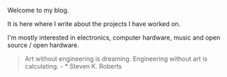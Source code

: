 
Welcome to my blog.

It is here where I write about the projects I have worked on.

I'm mostly interested in electronics, computer hardware, music and open source / open hardware.

> Art without engineering is dreaming. Engineering without art is calculating.
\- * Steven K. Roberts

